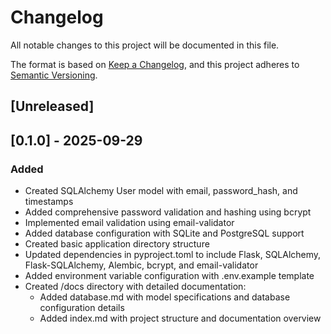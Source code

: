 # Changelog

All notable changes to this project will be documented in this file.

The format is based on [Keep a Changelog](https://keepachangelog.com/en/1.0.0/),
and this project adheres to [Semantic Versioning](https://semver.org/spec/v2.0.0.html).

## [Unreleased]

## [0.1.0] - 2025-09-29

### Added
- Created SQLAlchemy User model with email, password_hash, and timestamps
- Added comprehensive password validation and hashing using bcrypt
- Implemented email validation using email-validator
- Added database configuration with SQLite and PostgreSQL support
- Created basic application directory structure
- Updated dependencies in pyproject.toml to include Flask, SQLAlchemy, Flask-SQLAlchemy, Alembic, bcrypt, and email-validator
- Added environment variable configuration with .env.example template
- Created /docs directory with detailed documentation:
  - Added database.md with model specifications and database configuration details
  - Added index.md with project structure and documentation overview